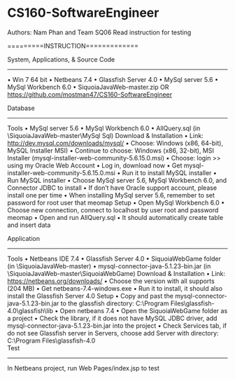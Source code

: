 CS160-SoftwareEngineer
======================

Authors: Nam Phan and Team SQ06
Read instruction for testing

=========INSTRUCTION=============

System, Applications, & Source Code
________________________________________
•	Win 7 64 bit
•	Netbeans 7.4
•	Glassfish Server 4.0
•	MySql server 5.6
•	MySql Workbench 6.0
•	SiquoiaJavaWeb-master.zip OR https://github.com/mostman47/CS160-SoftwareEngineer



Database
________________________________________
Tools
•	MySql server 5.6
•	MySql Workbench 6.0
•	AllQuery.sql (in \SiquoiaJavaWeb-master\MySql Sql\)
Download & Installation
•	Link: http://dev.mysql.com/downloads/mysql/
•	Choose: Windows (x86, 64-bit), MySQL Installer MSI)
•	Continue to choose: Windows (x86, 32-bit), MSI Installer (mysql-installer-web-community-5.6.15.0.msi)
•	Choose: login >> using my Oracle Web Account
•	Log in, download now
•	Get mysql-installer-web-community-5.6.15.0.msi
•	Run it to install MySQL installer
•	Run MySQL installer
•	Choose MySql server 5.6, MySql Workbench 6.0, and Connector JDBC to install
•	If don’t have Oracle support account, please install one per time
•	When installing MySql server 5.6, remember to set password for root user that meomap
Setup
•	Open MySql Workbench 6.0
•	Choose new connection, connect to localhost by user root and password meomap
•	Open and run AllQuery.sql
•	It should automatically create table and insert data


Application
________________________________________
Tools
•	Netbeans IDE 7.4
•	Glassfish Server 4.0
•	SiquoiaWebGame folder (in \SiquoiaJavaWeb-master\)
•	mysql-connector-java-5.1.23-bin.jar (in \SiquoiaJavaWeb-master\SiquoiaWebGame\)
Download & Installation
•	Link: https://netbeans.org/downloads/
•	Choose the version with all supports (204 MB)
•	Get netbeans-7.4-windows.exe
•	Run it to install, it should also install the Glassfish Server 4.0
Setup
•	Copy and past the mysql-connector-java-5.1.23-bin.jar to the glassfish directory: C:\Program Files\glassfish-4.0\glassfish\lib
•	Open netbeans 7.4
•	Open the SiquoiaWebGame folder as a project
•	Check the library, if it does not have MySQL JDBC driver, add mysql-connector-java-5.1.23-bin.jar into the project
•	Check Services tab, if do not see Glassfish server in Servers, choose add Server with directory: C:\Program Files\glassfish-4.0\
Test
________________________________________
In Netbeans project, run Web Pages/index.jsp to test

